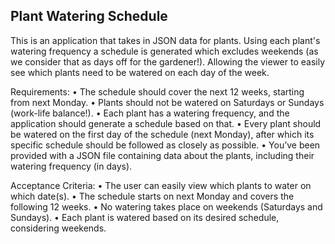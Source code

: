 ## Plant Watering Schedule
This is an application that takes in JSON data for plants. Using each plant's watering frequency a schedule is generated which excludes weekends (as we consider that as days off for the gardener!).
Allowing the viewer to easily see which plants need to be watered on each day of the week.

Requirements:
• The schedule should cover the next 12 weeks, starting from next Monday.
• Plants should not be watered on Saturdays or Sundays (work-life balance!).
• Each plant has a watering frequency, and the application should generate a
schedule based on that.
• Every plant should be watered on the first day of the schedule (next Monday),
after which its specific schedule should be followed as closely as possible.
• You’ve been provided with a JSON file containing data about the plants,
including their watering frequency (in days).

Acceptance Criteria:
• The user can easily view which plants to water on which date(s).
• The schedule starts on next Monday and covers the following 12 weeks.
• No watering takes place on weekends (Saturdays and Sundays).
• Each plant is watered based on its desired schedule, considering weekends.
